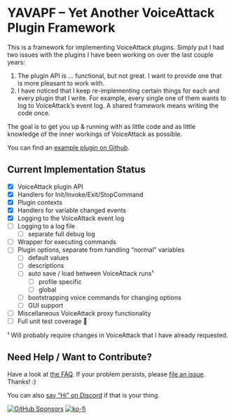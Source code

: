 ﻿# YAVAPF – Yet Another VoiceAttack Plugin Framework

This is a framework for implementing VoiceAttack plugins. Simply put I had two
issues with the plugins I have been working on over the last couple years:

1. The plugin API is … functional, but not great. I want to provide one that is
   more pleasant to work with.
2. I have noticed that I keep re-implementing certain things for each and every
   plugin that I write. For example, every single one of them wants to log to
   VoiceAttack’s event log. A shared framework means writing the code once.

The goal is to get you up & running with as little code and as little knowledge of
the inner workings of VoiceAttack as possible.

You can find an [example plugin on
Github](https://github.com/alterNERDtive/YAVAPF/tree/release/ExamplePlugin).

## Current Implementation Status

* [x] VoiceAttack plugin API
* [x] Handlers for Init/Invoke/Exit/StopCommand
* [x] Plugin contexts
* [x] Handlers for variable changed events
* [x] Logging to the VoiceAttack event log
* [ ] Logging to a log file
    * [ ] separate full debug log
* [ ] Wrapper for executing commands
* [ ] Plugin options, separate from handling “normal” variables
    * [ ] default values
    * [ ] descriptions
    * [ ] auto save / load between VoiceAttack runs¹
        * [ ] profile specific
        * [ ] global
    * [ ] bootstrapping voice commands for changing options
    * [ ] GUI support
* [ ] Miscellaneous VoiceAttack proxy functionality
* [ ] Full unit test coverage 😬

¹ Will probably require changes in VoiceAttack that I have already requested.

## Need Help / Want to Contribute?

Have a look at [the FAQ](faq.md). If your problem persists, please [file an
issue](https://github.com/alterNERDtive/YAVAPF/issues/new). Thanks! :)

You can also [say “Hi” on Discord](https://discord.gg/3pWdJwfJc5) if that is
your thing.

[![GitHub Sponsors](https://img.shields.io/github/sponsors/alterNERDtive?style=for-the-badge)](https://github.com/sponsors/alterNERDtive)
[![ko-fi](https://ko-fi.com/img/githubbutton_sm.svg)](https://ko-fi.com/S6S1DLYBS)
